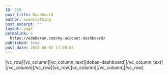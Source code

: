 ```yaml
---
ID: 229
post_title: Dashboard
author: asenclothing
post_excerpt: ""
layout: page
permalink: >
  https://edaberan.com/my-account-dashboard/
published: true
post_date: 2018-06-02 11:00:05
---
```

[vc_row][vc_column][vc_column_text][dokan-dashboard][/vc_column_text][/vc_column][/vc_row][vc_row][vc_column][/vc_column][/vc_row]